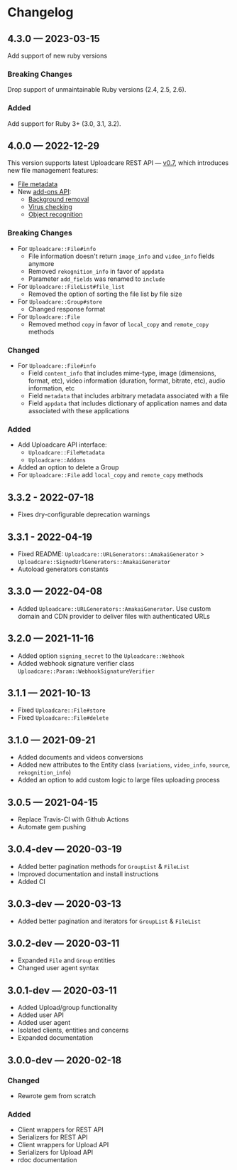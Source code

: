 # Changelog

## 4.3.0 — 2023-03-15

Add support of new ruby versions

### Breaking Сhanges

Drop support of unmaintainable Ruby versions (2.4, 2.5, 2.6).

### Added

Add support for Ruby 3+ (3.0, 3.1, 3.2).

## 4.0.0 — 2022-12-29

This version supports latest Uploadcare REST API — [v0.7](https://uploadcare.com/api-refs/rest-api/v0.7.0/), which introduces new file management features:
* [File metadata](https://uploadcare.com/docs/file-metadata/)
* New [add-ons API](https://uploadcare.com/api-refs/rest-api/v0.7.0/#tag/Add-Ons):
  * [Background removal](https://uploadcare.com/docs/remove-bg/)
  * [Virus checking](https://uploadcare.com/docs/security/malware-protection/)
  * [Object recognition](https://uploadcare.com/docs/intelligence/object-recognition/)

### Breaking Сhanges

- For `Uploadcare::File#info`
  - File information doesn't return `image_info` and `video_info` fields anymore
  - Removed `rekognition_info` in favor of `appdata`
  - Parameter `add_fields` was renamed to `include`
- For `Uploadcare::FileList#file_list`
  - Removed the option of sorting the file list by file size
- For `Uploadcare::Group#store`
  - Changed response format
- For `Uploadcare::File`
  - Removed method `copy` in favor of `local_copy` and `remote_copy` methods

### Changed

- For `Uploadcare::File#info`
  - Field `content_info` that includes mime-type, image (dimensions, format, etc), video information (duration, format, bitrate, etc), audio information, etc
  - Field `metadata` that includes arbitrary metadata associated with a file
  - Field `appdata` that includes dictionary of application names and data associated with these applications

### Added

- Add Uploadcare API interface:
    - `Uploadcare::FileMetadata`
    - `Uploadcare::Addons`
- Added an option to delete a Group
- For `Uploadcare::File` add `local_copy` and `remote_copy` methods

## 3.3.2 - 2022-07-18

- Fixes dry-configurable deprecation warnings

## 3.3.1 - 2022-04-19

- Fixed README: `Uploadcare::URLGenerators::AmakaiGenerator` > `Uploadcare::SignedUrlGenerators::AmakaiGenerator`
- Autoload generators constants

## 3.3.0 — 2022-04-08

- Added `Uploadcare::URLGenerators::AmakaiGenerator`. Use custom domain and CDN provider to deliver files with authenticated URLs

## 3.2.0 — 2021-11-16

- Added option `signing_secret` to the `Uploadcare::Webhook`
- Added webhook signature verifier class `Uploadcare::Param::WebhookSignatureVerifier`

## 3.1.1 — 2021-10-13

- Fixed `Uploadcare::File#store`
- Fixed `Uploadcare::File#delete`

## 3.1.0 — 2021-09-21

- Added documents and videos conversions
- Added new attributes to the Entity class (`variations`, `video_info`, `source`, `rekognition_info`)
- Added an option to add custom logic to large files uploading process

## 3.0.5 — 2021-04-15

- Replace Travis-CI with Github Actions
- Automate gem pushing

## 3.0.4-dev — 2020-03-19

- Added better pagination methods for `GroupList` & `FileList`
- Improved documentation and install instructions
- Added CI

## 3.0.3-dev — 2020-03-13

- Added better pagination and iterators for `GroupList` & `FileList`

## 3.0.2-dev — 2020-03-11

- Expanded `File` and `Group` entities
- Changed user agent syntax

## 3.0.1-dev — 2020-03-11

- Added Upload/group functionality
- Added user API
- Added user agent
- Isolated clients, entities and concerns
- Expanded documentation

## 3.0.0-dev — 2020-02-18

### Changed

- Rewrote gem from scratch

### Added

- Client wrappers for REST API
- Serializers for REST API
- Client wrappers for Upload API
- Serializers for Upload API
- rdoc documentation
